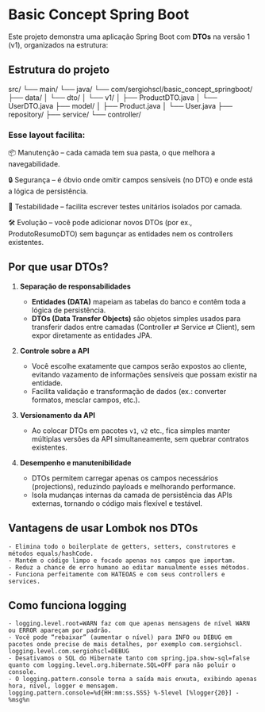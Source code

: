 # Basic Concept Spring Boot

Este projeto demonstra uma aplicação Spring Boot com **DTOs** na versão 1 (v1), organizados na estrutura:

## Estrutura do projeto

src/ └── main/ └── java/ └── com/sergiohscl/basic_concept_springboot/ ├── data/ │ └── dto/ │ └── v1/ │ ├── ProductDTO.java │ └── UserDTO.java ├── model/ │ ├── Product.java │ └── User.java ├── repository/ ├── service/ └── controller/

### Esse layout facilita:

📦 Manutenção – cada camada tem sua pasta, o que melhora a navegabilidade.

🔒 Segurança – é óbvio onde omitir campos sensíveis (no DTO) e onde está a lógica de persistência.

🔄 Testabilidade – facilita escrever testes unitários isolados por camada.

🛠️ Evolução – você pode adicionar novos DTOs (por ex., ProdutoResumoDTO) sem bagunçar as entidades nem os controllers existentes.

## Por que usar DTOs?

1. **Separação de responsabilidades**  
   - **Entidades (DATA)** mapeiam as tabelas do banco e contêm toda a lógica de persistência.  
   - **DTOs (Data Transfer Objects)** são objetos simples usados para transferir dados entre camadas (Controller ⇄ Service ⇄ Client), sem expor diretamente as entidades JPA.

2. **Controle sobre a API**  
   - Você escolhe exatamente que campos serão expostos ao cliente, evitando vazamento de informações sensíveis que possam existir na entidade.  
   - Facilita validação e transformação de dados (ex.: converter formatos, mesclar campos, etc.).

3. **Versionamento da API**  
   - Ao colocar DTOs em pacotes `v1`, `v2` etc., fica simples manter múltiplas versões da API simultaneamente, sem quebrar contratos existentes.

4. **Desempenho e manutenibilidade**  
   - DTOs permitem carregar apenas os campos necessários (projections), reduzindo payloads e melhorando performance.  
   - Isola mudanças internas da camada de persistência das APIs externas, tornando o código mais flexível e testável.

## Vantagens de usar Lombok nos DTOs
    - Elimina todo o boilerplate de getters, setters, construtores e métodos equals/hashCode.
    - Mantém o código limpo e focado apenas nos campos que importam.
    - Reduz a chance de erro humano ao editar manualmente esses métodos.
    - Funciona perfeitamente com HATEOAS e com seus controllers e services.

## Como funciona logging
    - logging.level.root=WARN faz com que apenas mensagens de nível WARN ou ERROR apareçam por padrão.
    - Você pode “rebaixar” (aumentar o nível) para INFO ou DEBUG em pacotes onde precise de mais detalhes, por exemplo com.sergiohscl. logging.level.com.sergiohscl=DEBUG
    - Desativamos o SQL do Hibernate tanto com spring.jpa.show-sql=false quanto com logging.level.org.hibernate.SQL=OFF para não poluir o console.
    - O logging.pattern.console torna a saída mais enxuta, exibindo apenas hora, nível, logger e mensagem. logging.pattern.console=%d{HH:mm:ss.SSS} %-5level [%logger{20}] - %msg%n


